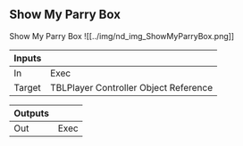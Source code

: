 ## Show My Parry Box
Show My Parry Box
![[../img/nd_img_ShowMyParryBox.png]]

|Inputs||
|--|--|
| In | Exec |
| Target | TBLPlayer Controller Object Reference |

|Outputs||
|--|--|
| Out | Exec |
